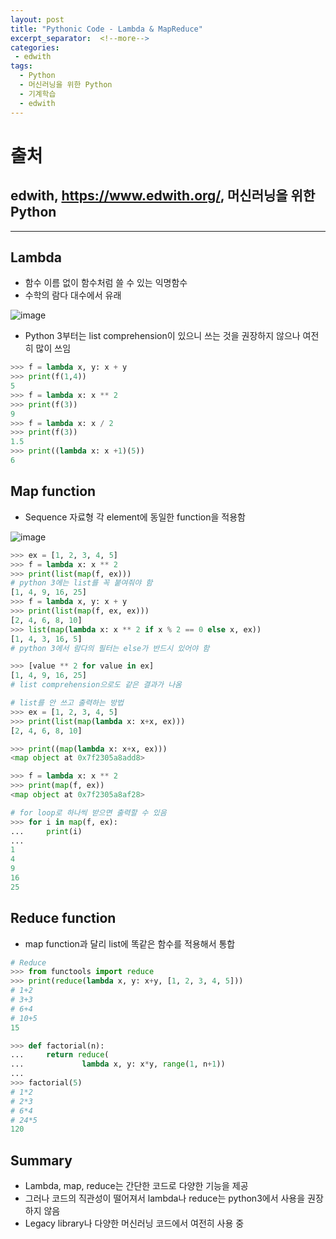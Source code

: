 ```yaml
---
layout: post
title: "Pythonic Code - Lambda & MapReduce"
excerpt_separator:  <!--more-->
categories:
 - edwith
tags:
  - Python
  - 머신러닝을 위한 Python
  - 기계학습
  - edwith
---
```


<!--more-->

# 출처

## edwith, <https://www.edwith.org/>, 머신러닝을 위한 Python

---

## Lambda

* 함수 이름 없이 함수처럼 쓸 수 있는 익명함수
* 수학의 람다 대수에서 유래

![image](https://user-images.githubusercontent.com/28076542/45087522-249c1700-b141-11e8-9b1c-b2956e843f26.png)

* Python 3부터는 list comprehension이 있으니 쓰는 것을 권장하지 않으나 여전히 많이 쓰임

```python
>>> f = lambda x, y: x + y
>>> print(f(1,4))
5
>>> f = lambda x: x ** 2
>>> print(f(3))
9
>>> f = lambda x: x / 2
>>> print(f(3))
1.5
>>> print((lambda x: x +1)(5))
6
```

## Map function

* Sequence 자료형 각 element에 동일한 function을 적용함

![image](https://user-images.githubusercontent.com/28076542/45087739-e18e7380-b141-11e8-8391-3b50d0a2b026.png)

```python
>>> ex = [1, 2, 3, 4, 5]
>>> f = lambda x: x ** 2
>>> print(list(map(f, ex)))
# python 3에는 list를 꼭 붙여줘야 함
[1, 4, 9, 16, 25]
>>> f = lambda x, y: x + y
>>> print(list(map(f, ex, ex)))
[2, 4, 6, 8, 10]
>>> list(map(lambda x: x ** 2 if x % 2 == 0 else x, ex))
[1, 4, 3, 16, 5]
# python 3에서 람다의 필터는 else가 반드시 있어야 함

>>> [value ** 2 for value in ex]
[1, 4, 9, 16, 25]
# list comprehension으로도 같은 결과가 나옴

# list를 안 쓰고 출력하는 방법
>>> ex = [1, 2, 3, 4, 5]
>>> print(list(map(lambda x: x+x, ex)))
[2, 4, 6, 8, 10]

>>> print((map(lambda x: x+x, ex)))
<map object at 0x7f2305a8add8>

>>> f = lambda x: x ** 2
>>> print(map(f, ex))
<map object at 0x7f2305a8af28>

# for loop로 하나씩 받으면 출력할 수 있음
>>> for i in map(f, ex):
...     print(i)
...
1
4
9
16
25
```

## Reduce function

* map function과 달리 list에 똑같은 함수를 적용해서 통합

```python
# Reduce
>>> from functools import reduce
>>> print(reduce(lambda x, y: x+y, [1, 2, 3, 4, 5]))
# 1+2
# 3+3
# 6+4
# 10+5
15

>>> def factorial(n):
...     return reduce(
...             lambda x, y: x*y, range(1, n+1))
...
>>> factorial(5)
# 1*2
# 2*3
# 6*4
# 24*5
120
```

## Summary

* Lambda, map, reduce는 간단한 코드로 다양한 기능을 제공
* 그러나 코드의 직관성이 떨어져서 lambda나 reduce는 python3에서 사용을 권장하지 않음
* Legacy library나 다양한 머신러닝 코드에서 여전히 사용 중